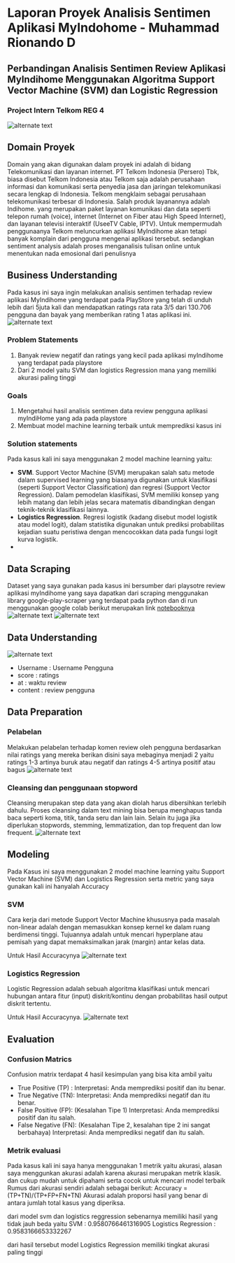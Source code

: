 # Laporan Proyek Analisis Sentimen Aplikasi MyIndohome - Muhammad Rionando D
## Perbandingan Analisis Sentimen Review Aplikasi MyIndihome Menggunakan Algoritma Support Vector Machine (SVM) dan Logistic Regression  

### Project Intern Telkom REG 4
![alternate text](https://github.com/rionando/Laporan-Project-Analisis-Sentimen-MyIndihome/blob/main/Telkom%20Semarang.jpg)

## Domain Proyek
Domain yang akan digunakan dalam proyek ini adalah di bidang Telekomunikasi dan layanan internet. PT Telkom Indonesia (Persero) Tbk, biasa disebut Telkom Indonesia atau Telkom saja adalah perusahaan informasi dan komunikasi serta penyedia jasa dan jaringan telekomunikasi secara lengkap di Indonesia. Telkom mengklaim sebagai perusahaan telekomunikasi terbesar di Indonesia. Salah produk layanannya adalah Indihome. yang merupakan paket layanan komunikasi dan data seperti telepon rumah (voice), internet (Internet on Fiber atau High Speed Internet), dan layanan televisi interaktif (UseeTV Cable, IPTV). Untuk mempermudah penggunaanya Telkom meluncurkan aplikasi MyIndihome akan tetapi banyak komplain dari pengguna mengenai aplikasi tersebut. sedangkan sentiment analysis adalah proses menganalisis tulisan online untuk menentukan nada emosional dari penulisnya

## Business Understanding
Pada kasus ini saya ingin melakukan analisis sentimen terhadap review aplikasi MyIndihome yang terdapat pada PlayStore yang telah di unduh lebih dari 5juta kali dan mendapatkan ratings rata rata 3/5 dari 130.706 pengguna dan bayak yang memberikan rating 1 atas aplikasi ini.
![alternate text](https://github.com/rionando/Laporan-Project-Analisis-Sentimen-MyIndihome/blob/main/appmyindihome.jpeg)


### Problem Statements
1. Banyak review negatif dan ratings yang kecil pada aplikasi myIndihome yang terdapat pada playstore
2. Dari 2 model yaitu SVM dan logistics Regression mana yang memiliki akurasi paling tinggi

### Goals
1. Mengetahui hasil analisis sentimen data review pengguna aplikasi myIndiHome yang ada pada playstore
2. Membuat model machine learning terbaik untuk memprediksi kasus ini

### Solution statements
Pada kasus kali ini saya menggunakan 2 model machine learning yaitu:
- **SVM**. Support Vector Machine (SVM) merupakan salah satu metode dalam supervised learning yang biasanya digunakan untuk klasifikasi (seperti Support Vector Classification) dan regresi (Support Vector Regression). Dalam pemodelan klasifikasi, SVM memiliki konsep yang lebih matang dan lebih jelas secara matematis dibandingkan dengan teknik-teknik klasifikasi lainnya.
- **Logistics Regression**. Regresi logistik (kadang disebut model logistik atau model logit), dalam statistika digunakan untuk prediksi probabilitas kejadian suatu peristiwa dengan mencocokkan data pada fungsi logit kurva logistik.
- 
## Data Scraping
Dataset yang saya gunakan pada kasus ini bersumber dari playsotre review aplikasi myIndihome yang saya dapatkan dari scraping menggunakan library google-play-scraper yang terdapat pada python dan di run menggunakan google colab berikut merupakan link [notebooknya](https://github.com/rionando/Scraping-Data-Playstore/blob/main/Scrapping_MyIndihome.ipynb) 
![alternate text](https://github.com/rionando/Laporan-Project-Analisis-Sentimen-MyIndihome/blob/main/data%20scraping%201.jpg)
![alternate text](https://github.com/rionando/Laporan-Project-Analisis-Sentimen-MyIndihome/blob/main/data%20scraping%202.jpg)

## Data Understanding
![alternate text](https://github.com/rionando/Laporan-Project-Analisis-Sentimen-MyIndihome/blob/main/data%20understanding.jpg)

- Username : Username Pengguna
- score : ratings
- at : waktu review
- content : review pengguna

## Data Preparation
### Pelabelan
Melakukan pelabelan terhadap komen review oleh pengguna berdasarkan nilai ratings yang mereka berikan disini saya mebaginya menjadi 2 yaitu ratings 1-3 artinya buruk atau negatif dan ratings 4-5 artinya positif atau bagus 
![alternate text](https://github.com/rionando/Laporan-Project-Analisis-Sentimen-MyIndihome/blob/main/pelabelan.jpg)

### Cleansing dan penggunaan stopword
Cleansing merupakan step data yang akan diolah harus dibersihkan terlebih dahulu. Proses cleansing dalam text mining bisa berupa menghapus tanda baca seperti koma, titik, tanda seru dan lain lain. Selain itu juga jika diperlukan stopwords, stemming, lemmatization, dan top frequent dan low frequent.
![alternate text](https://github.com/rionando/Laporan-Project-Analisis-Sentimen-MyIndihome/blob/main/preprosses.jpg)

## Modeling
Pada Kasus ini saya menggunakan 2 model machine learning yaitu Support Vector Machine (SVM) dan Logistics Regression serta metric yang saya gunakan kali ini hanyalah Accuracy

### SVM
Cara kerja dari metode Support Vector Machine khususnya pada masalah non-linear adalah dengan memasukkan konsep kernel ke dalam ruang berdimensi tinggi. Tujuannya adalah untuk mencari hyperplane atau pemisah yang dapat memaksimalkan jarak (margin) antar kelas data.

Untuk Hasil Accuracynya
![alternate text](https://github.com/rionando/Laporan-Project-Analisis-Sentimen-MyIndihome/blob/main/acc%20svm.jpg)

### Logistics Regression
Logistic Regression adalah sebuah algoritma klasifikasi untuk mencari hubungan antara fitur (input) diskrit/kontinu dengan probabilitas hasil output diskrit tertentu.

Untuk Hasil Accuracynya.
![alternate text](https://github.com/rionando/Laporan-Project-Analisis-Sentimen-MyIndihome/blob/main/acc%20logistics%20regression.jpg)

## Evaluation
### Confusion Matrics
Confusion matrix terdapat 4 hasil kesimpulan yang bisa kita ambil yaitu
- True Positive (TP) :
Interpretasi: Anda memprediksi positif dan itu benar.
- True Negative (TN):
Interpretasi: Anda memprediksi negatif dan itu benar.
- False Positive (FP): (Kesalahan Tipe 1)
Interpretasi: Anda memprediksi positif dan itu salah.
- False Negative (FN): (Kesalahan Tipe 2, kesalahan tipe 2 ini sangat berbahaya)
Interpretasi: Anda memprediksi negatif dan itu salah.

### Metrik evaluasi
Pada kasus kali ini saya hanya menggunakan 1 metrik yaitu akurasi, alasan saya menggunkan akurasi adalah karena akurasi merupakan metrik klasik. dan cukup mudah untuk dipahami serta cocok untuk mencari model terbaik
Rumus dari akurasi sendiri adalah sebagai berikut:
Accuracy = (TP+TN)/(TP+FP+FN+TN)
Akurasi adalah proporsi hasil yang benar di antara jumlah total kasus yang diperiksa.

dari model svm dan logistics reggression sebenarnya memiliki hasil yang tidak jauh beda yaitu
SVM                   : 0.9580766461316905
Logistics Regression  : 0.9583166653332267

dari hasil tersebut model Logistics Regression memiliki tingkat akurasi paling tinggi
